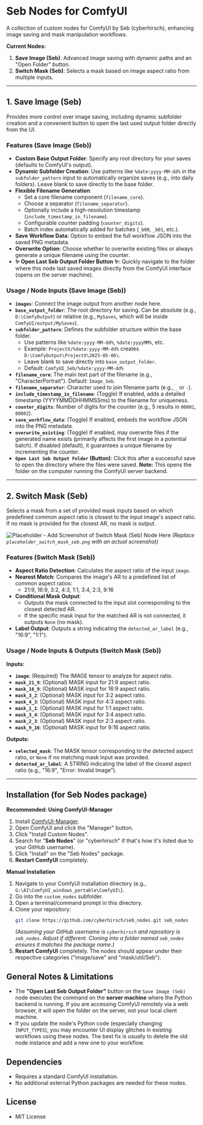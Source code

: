 # Seb Nodes for ComfyUI

A collection of custom nodes for ComfyUI by Seb (cyberhirsch), enhancing image saving and mask manipulation workflows.

**Current Nodes:**
1.  **Save Image (Seb)**: Advanced image saving with dynamic paths and an "Open Folder" button.
2.  **Switch Mask (Seb)**: Selects a mask based on image aspect ratio from multiple inputs.

---

## 1. Save Image (Seb)

Provides more control over image saving, including dynamic subfolder creation and a convenient button to open the last used output folder directly from the UI.

### Features (Save Image (Seb))

*   **Custom Base Output Folder**: Specify any root directory for your saves (defaults to ComfyUI's output).
*   **Dynamic Subfolder Creation**: Use patterns like `%date:yyyy-MM-dd%` in the `subfolder_pattern` input to automatically organize saves (e.g., into daily folders). Leave blank to save directly to the base folder.
*   **Flexible Filename Generation**:
    *   Set a core filename component (`filename_core`).
    *   Choose a separator (`filename_separator`).
    *   Optionally include a high-resolution timestamp (`include_timestamp_in_filename`).
    *   Configurable counter padding (`counter_digits`).
    *   Batch index automatically added for batches (`_b00`, `_b01`, etc.).
*   **Save Workflow Data**: Option to embed the full workflow JSON into the saved PNG metadata.
*   **Overwrite Option**: Choose whether to overwrite existing files or always generate a unique filename using the counter.
*   **✨ Open Last Seb Output Folder Button ✨**: Quickly navigate to the folder where this node last saved images directly from the ComfyUI interface (opens on the server machine).

### Usage / Node Inputs (Save Image (Seb))

*   **`images`**: Connect the image output from another node here.
*   **`base_output_folder`**: The root directory for saving. Can be absolute (e.g., `D:\ComfyOutput`) or relative (e.g., `MySaves`, which will be inside `ComfyUI/output/MySaves`).
*   **`subfolder_pattern`**: Defines the subfolder structure within the base folder.
    *   Use patterns like `%date:yyyy-MM-dd%`, `%date:yyyyMM%`, etc.
    *   Example: `ProjectX/%date:yyyy-MM-dd%` creates `D:\ComfyOutput\ProjectX\2025-05-06\`.
    *   Leave blank to save directly into `base_output_folder`.
    *   Default: `ComfyUI_Seb/%date:yyyy-MM-dd%`
*   **`filename_core`**: The main text part of the filename (e.g., "CharacterPortrait"). Default: `Image_Seb`.
*   **`filename_separator`**: Character used to join filename parts (e.g., `_` or `-`).
*   **`include_timestamp_in_filename`**: (Toggle) If enabled, adds a detailed timestamp (YYYYMMDDHHMMSSms) to the filename for uniqueness.
*   **`counter_digits`**: Number of digits for the counter (e.g., 5 results in `00001`, `00002`).
*   **`save_workflow_data`**: (Toggle) If enabled, embeds the workflow JSON into the PNG metadata.
*   **`overwrite_existing`**: (Toggle) If enabled, may overwrite files if the generated name exists (primarily affects the first image in a potential batch). If disabled (default), it guarantees a unique filename by incrementing the counter.
*   **`Open Last Seb Output Folder` (Button)**: Click this after a successful save to open the directory where the files were saved. **Note:** This opens the folder on the computer running the ComfyUI server backend.

---

## 2. Switch Mask (Seb)

Selects a mask from a set of provided mask inputs based on which predefined common aspect ratio is closest to the input image's aspect ratio. If no mask is provided for the closest AR, no mask is output.

![Placeholder - Add Screenshot of Switch Mask (Seb) Node Here](placeholder_switch_mask_seb.png)
*(Replace `placeholder_switch_mask_seb.png` with an actual screenshot)*

### Features (Switch Mask (Seb))

*   **Aspect Ratio Detection**: Calculates the aspect ratio of the input `image`.
*   **Nearest Match**: Compares the image's AR to a predefined list of common aspect ratios:
    *   21:9, 16:9, 3:2, 4:3, 1:1, 3:4, 2:3, 9:16
*   **Conditional Mask Output**:
    *   Outputs the mask connected to the input slot corresponding to the closest detected AR.
    *   If the specific mask input for the matched AR is not connected, it outputs `None` (no mask).
*   **Label Output**: Outputs a string indicating the `detected_ar_label` (e.g., "16:9", "1:1").

### Usage / Node Inputs & Outputs (Switch Mask (Seb))

**Inputs:**
*   **`image`**: (Required) The IMAGE tensor to analyze for aspect ratio.
*   **`mask_21_9`**: (Optional) MASK input for 21:9 aspect ratio.
*   **`mask_16_9`**: (Optional) MASK input for 16:9 aspect ratio.
*   **`mask_3_2`**: (Optional) MASK input for 3:2 aspect ratio.
*   **`mask_4_3`**: (Optional) MASK input for 4:3 aspect ratio.
*   **`mask_1_1`**: (Optional) MASK input for 1:1 aspect ratio.
*   **`mask_3_4`**: (Optional) MASK input for 3:4 aspect ratio.
*   **`mask_2_3`**: (Optional) MASK input for 2:3 aspect ratio.
*   **`mask_9_16`**: (Optional) MASK input for 9:16 aspect ratio.

**Outputs:**
*   **`selected_mask`**: The MASK tensor corresponding to the detected aspect ratio, or `None` if no matching mask input was provided.
*   **`detected_ar_label`**: A STRING indicating the label of the closest aspect ratio (e.g., "16:9", "Error: Invalid Image").

---

## Installation (for Seb Nodes package)

**Recommended: Using ComfyUI-Manager**

1.  Install [ComfyUI-Manager](https://github.com/ltdrdata/ComfyUI-Manager).
2.  Open ComfyUI and click the "Manager" button.
3.  Click "Install Custom Nodes".
4.  Search for "**Seb Nodes**" (or "cyberhirsch" if that's how it's listed due to your GitHub username).
5.  Click "Install" on the "Seb Nodes" package.
6.  **Restart ComfyUI** completely.

**Manual Installation**

1.  Navigate to your ComfyUI installation directory (e.g., `G:\AI\ComfyUI_windows_portable\ComfyUI\`).
2.  Go into the `custom_nodes` subfolder.
3.  Open a terminal/command prompt in this directory.
4.  Clone your repository:
    ```bash
    git clone https://github.com/cyberhirsch/seb_nodes.git seb_nodes
    ```
    *(Assuming your GitHub username is `cyberhirsch` and repository is `seb_nodes`. Adjust if different. Cloning into a folder named `seb_nodes` ensures it matches the package name.)*
5.  **Restart ComfyUI** completely. The nodes should appear under their respective categories ("image/save" and "mask/util/Seb").

## General Notes & Limitations

*   The **"Open Last Seb Output Folder"** button on the `Save Image (Seb)` node executes the command on the **server machine** where the Python backend is running. If you are accessing ComfyUI remotely via a web browser, it will open the folder on the server, not your local client machine.
*   If you update the node's Python code (especially changing `INPUT_TYPES`), you may encounter UI display glitches in existing workflows using these nodes. The best fix is usually to delete the old node instance and add a new one to your workflow.

## Dependencies

*   Requires a standard ComfyUI installation.
*   No additional external Python packages are needed for these nodes.

## License

*   MIT License 